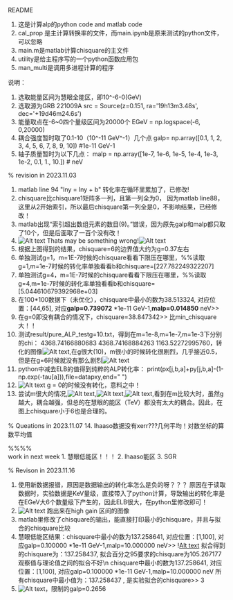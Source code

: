 README
1. 这是计算alp的python code and matlab code
2. cal_prop 是主计算转换率的文件，而main.ipynb是原来测试的python文件，可以忽略
3. main.m是matlab计算chisquare的主文件
4. utility是给主程序写的一个python函数应用包
5. man_multi是调用多进程计算的程序

说明：
1. 选取能量区间为慧眼全能区，即10^-6-0(GeV)
2. 选取源为GRB 221009A src = Source(z=0.151, ra='19h13m3.48s', dec='+19d46m24.6s')
3. 能量取点在-6~0四个量级区间为20000个 EGeV = np.logspace(-6, 0,20000)
4. 耦合强度暂时取了0.1-10（10^-11 GeV^-1）几个点 galp= np.array([0.1, 1, 2, 3, 4, 5, 6, 7, 8, 9, 10])  #1e-11 GeV-1
5. 轴子质量暂时为以下几点： malp = np.array([1e-7, 1e-6, 1e-5, 1e-4, 1e-3, 1e-2, 0.1, 1., 10.]) # neV

% revision in 2023.11.03
1. matlab line 94 "lny = lny + b" 转化率在循环里累加了，已修改!
2. chisquare比chisquare1矩阵多一列，且第一列全为0， 因为matlab line88，这里从2开始索引，所以最后chisquare第一列全是0，不影响结果，已经修改！
3. matlab出现“索引超出数组元素的数目(9)。”错误，因为原先galp和malp都只取了10个，但是后面取了一百个没有改！
4. ![Alt text](image.png) Thats may be something wrong!![Alt text](image-1.png)
5. 根据上图得到的结果，chisquare=6的边界值大约为g=0.37左右
6. 单独测试g=1，m=1E-7时候的chisquare看看下限压在哪里，%%读取g=1,m=1e-7时候的转化率单独看看b和chisquare=[227.782249322207]
7. 单独测试g=4，m=1E-7时候的chisquare看看下限压在哪里，%%读取g=4,m=1e-7时候的转化率单独看看b和chisquare=[5.044610679392968e+03]
8. 在100*100数据下（未优化），chisquare中最小的数为38.513324, 对应位置：[44,65], 对应**galp=0.739072** *1e-11 GeV-1,**malp=0.014850** neV>> 
9. 在g=0即没有耦合的情况下，chisquare=38.847342>> 比min_chisquare大！！
10. 测试result/pure_ALP_testg=10.txt，得到在m=1e-8,m=1e-7,m=1e-3下分别的chi： 4368.74166880683	4368.74168884263	1163.52272995760，转化的图像![Alt text](g=10.jpg),在g很大(10)，m很小的时候转化很剧烈，几乎接近0.5，但是在g=6时候就没有那么剧烈![Alt text](g=6.jpg)
11. python中减去ELB的值得到纯粹的ALP转化率： print(px[j,b,a]+py[j,b,a]-(1-np.exp(-tau[a])),file=datapxy,end=" ")
12. ![Alt text](g=0.jpg) g = 0的时候没有转化，意料之中！
13. 尝试m很大的情况,![Alt text](g=1.jpg),![Alt text](g=6-1.jpg),![Alt text](g=10-1.jpg),看到在m比较大时，虽然g越大，耦合越强，但总的在慧眼的能区（TeV）都没有太大的耦合。因此，在图上chisquare小于6也是合理的。
    
% Queations in 2023.11.07
14. lhaaso数据没有xerr???几何平均！对数坐标的算数平均值

%%%%    
work in next week
    1. 慧眼低能区！！！
    2. lhaaso能区
    3. SGR

% Revison in 2023.11.16
1. 使用新数据报错，原因是数据输出的转化率怎么是负的呀？？？
   原因在于读取数据时，实验数据是KeV量级，直接带入了python计算，导致输出的转化率是在EGeV大6个数量级下产生的，因此ELB很大，在python里修改即可！
2. ![Alt text](image-2.png) 跑出来在high gain 区间的图像
3. matlab里修改了chisquare的输出，能直接打印最小的chisquare，并且与拟合的chisquare比较
4. 慧眼低能区结果：chisquare中最小的数为137.258641, 对应位置：[1,100], 对应galp=0.100000 *1e-11 GeV-1,malp=10.000000 neV>> \![Alt text](image-3.png)
   拟合得到的chisquare为：137.258437, 拟合百分之95要求的chisquare为105.267177 观察值与理论值之间的拟合不好\n
chisquare中最小的数为137.258641, 对应位置：[1,100], 对应galp=0.100000 *1e-11 GeV-1,malp=10.000000 neV
所有chisquare中最小值为：137.258437 , 是实验拟合的chisquare>> 3
5. ![Alt text](image-4.png)，限制的galp=0.2656